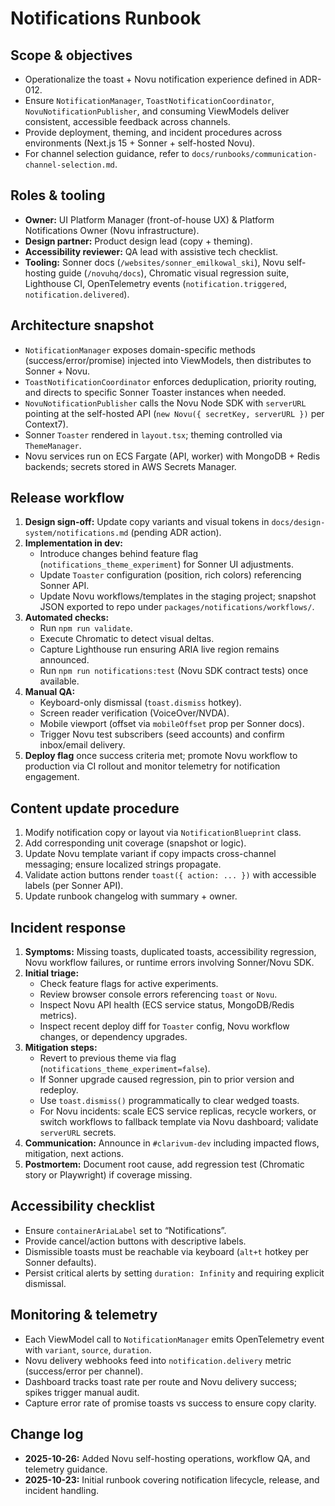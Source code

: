 # Notifications Runbook

## Scope & objectives
- Operationalize the toast + Novu notification experience defined in ADR-012.
- Ensure `NotificationManager`, `ToastNotificationCoordinator`, `NovuNotificationPublisher`, and consuming ViewModels deliver consistent, accessible feedback across channels.
- Provide deployment, theming, and incident procedures across environments (Next.js 15 + Sonner + self-hosted Novu).
- For channel selection guidance, refer to `docs/runbooks/communication-channel-selection.md`.

## Roles & tooling
- **Owner:** UI Platform Manager (front-of-house UX) & Platform Notifications Owner (Novu infrastructure).
- **Design partner:** Product design lead (copy + theming).
- **Accessibility reviewer:** QA lead with assistive tech checklist.
- **Tooling:** Sonner docs (`/websites/sonner_emilkowal_ski`), Novu self-hosting guide (`/novuhq/docs`), Chromatic visual regression suite, Lighthouse CI, OpenTelemetry events (`notification.triggered`, `notification.delivered`).

## Architecture snapshot
- `NotificationManager` exposes domain-specific methods (success/error/promise) injected into ViewModels, then distributes to Sonner + Novu.
- `ToastNotificationCoordinator` enforces deduplication, priority routing, and directs to specific Sonner Toaster instances when needed.
- `NovuNotificationPublisher` calls the Novu Node SDK with `serverURL` pointing at the self-hosted API (`new Novu({ secretKey, serverURL })` per Context7).
- Sonner `Toaster` rendered in `layout.tsx`; theming controlled via `ThemeManager`.
- Novu services run on ECS Fargate (API, worker) with MongoDB + Redis backends; secrets stored in AWS Secrets Manager.

## Release workflow
1. **Design sign-off:** Update copy variants and visual tokens in `docs/design-system/notifications.md` (pending ADR action).
2. **Implementation in dev:**
   - Introduce changes behind feature flag (`notifications_theme_experiment`) for Sonner UI adjustments.
   - Update `Toaster` configuration (position, rich colors) referencing Sonner API.
   - Update Novu workflows/templates in the staging project; snapshot JSON exported to repo under `packages/notifications/workflows/`.
3. **Automated checks:**
   - Run `npm run validate`.
   - Execute Chromatic to detect visual deltas.
   - Capture Lighthouse run ensuring ARIA live region remains announced.
   - Run `npm run notifications:test` (Novu SDK contract tests) once available.
4. **Manual QA:**
   - Keyboard-only dismissal (`toast.dismiss` hotkey).
   - Screen reader verification (VoiceOver/NVDA).
   - Mobile viewport (offset via `mobileOffset` prop per Sonner docs).
   - Trigger Novu test subscribers (seed accounts) and confirm inbox/email delivery.
5. **Deploy flag** once success criteria met; promote Novu workflow to production via CI rollout and monitor telemetry for notification engagement.

## Content update procedure
1. Modify notification copy or layout via `NotificationBlueprint` class.
2. Add corresponding unit coverage (snapshot or logic).
3. Update Novu template variant if copy impacts cross-channel messaging; ensure localized strings propagate.
4. Validate action buttons render `toast({ action: ... })` with accessible labels (per Sonner API).
5. Update runbook changelog with summary + owner.

## Incident response
1. **Symptoms:** Missing toasts, duplicated toasts, accessibility regression, Novu workflow failures, or runtime errors involving Sonner/Novu SDK.
2. **Initial triage:**
   - Check feature flags for active experiments.
   - Review browser console errors referencing `toast` or `Novu`.
   - Inspect Novu API health (ECS service status, MongoDB/Redis metrics).
   - Inspect recent deploy diff for `Toaster` config, Novu workflow changes, or dependency upgrades.
3. **Mitigation steps:**
   - Revert to previous theme via flag (`notifications_theme_experiment=false`).
   - If Sonner upgrade caused regression, pin to prior version and redeploy.
   - Use `toast.dismiss()` programmatically to clear wedged toasts.
   - For Novu incidents: scale ECS service replicas, recycle workers, or switch workflows to fallback template via Novu dashboard; validate `serverURL` secrets.
4. **Communication:** Announce in `#clarivum-dev` including impacted flows, mitigation, next actions.
5. **Postmortem:** Document root cause, add regression test (Chromatic story or Playwright) if coverage missing.

## Accessibility checklist
- Ensure `containerAriaLabel` set to “Notifications”.
- Provide cancel/action buttons with descriptive labels.
- Dismissible toasts must be reachable via keyboard (`alt+t` hotkey per Sonner defaults).
- Persist critical alerts by setting `duration: Infinity` and requiring explicit dismissal.

## Monitoring & telemetry
- Each ViewModel call to `NotificationManager` emits OpenTelemetry event with `variant`, `source`, `duration`.
- Novu delivery webhooks feed into `notification.delivery` metric (success/error per channel).
- Dashboard tracks toast rate per route and Novu delivery success; spikes trigger manual audit.
- Capture error rate of promise toasts vs success to ensure copy clarity.

## Change log
- **2025-10-26:** Added Novu self-hosting operations, workflow QA, and telemetry guidance.
- **2025-10-23:** Initial runbook covering notification lifecycle, release, and incident handling.
